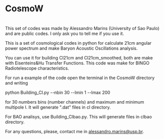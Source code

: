 # CosmoW
# 
This set of codes was made by Alessandro Marins (University of Sao Paulo) and are public codes. I only ask you to tell me if you use it.


This is a set of cosmological codes in python for calculate 21cm angular power spectrum and make  Baryon Acoustic Oscillations analysis.

You can use it for building Cl21cm and Cl21cm_smoothed, both are make with Eisenteins&Hu Transfer Functions. This code was make for BINGO Radiotelescope characteristics.

For run a example of the code open the terminal in the CosmoW directory and writing

python Building_Cl.py --nbin 30 --lmin 1 --lmax 200

for 30 numbers bins (number channels) and maximum and minimum multipole l.
It will generate ".dat" files in cl directory.

For BAO analisys, use Building_Clbao.py. This will generate files in clbao directory.

For any questions, please, contact me in alessandro.marins@usp.br.
